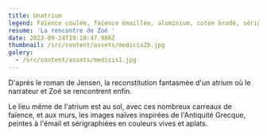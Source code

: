 ```yaml
---
title: Unatrium
legend: Faïence coulée, faïence émaillée, aluminium, coton brodé, sérigraphies, 2018
resume: 'La rencontre de Zoé '
date: 2023-09-24T19:10:47.986Z
thumbnail: /src/content/assets/medicis2b.jpg
galery:
  - /src/content/assets/medicis1.jpg
---
```


D'après le roman de Jensen, la reconstitution fantasmée d'un atrium où le narrateur et Zoé se rencontrent enfin.

L﻿e lieu même de l'atrium est au sol, avec ces nombreux carreaux de faïence, et aux murs, les images naïves inspirées de l'Antiquité Grecque, peintes à l'émail et sérigraphiées en couleurs vives et aplats.
